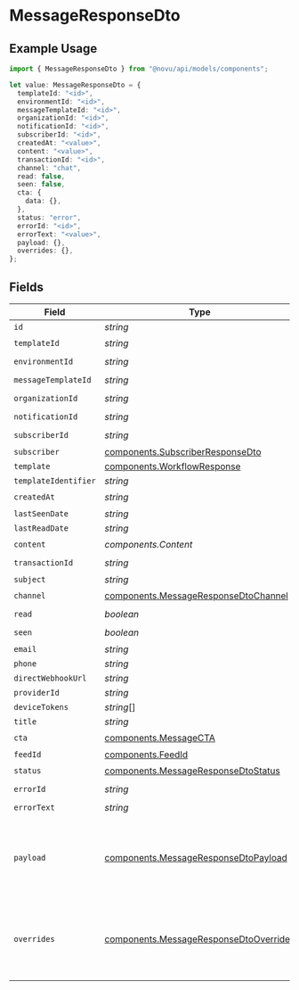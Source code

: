 # MessageResponseDto

## Example Usage

```typescript
import { MessageResponseDto } from "@novu/api/models/components";

let value: MessageResponseDto = {
  templateId: "<id>",
  environmentId: "<id>",
  messageTemplateId: "<id>",
  organizationId: "<id>",
  notificationId: "<id>",
  subscriberId: "<id>",
  createdAt: "<value>",
  content: "<value>",
  transactionId: "<id>",
  channel: "chat",
  read: false,
  seen: false,
  cta: {
    data: {},
  },
  status: "error",
  errorId: "<id>",
  errorText: "<value>",
  payload: {},
  overrides: {},
};
```

## Fields

| Field                                                                                            | Type                                                                                             | Required                                                                                         | Description                                                                                      |
| ------------------------------------------------------------------------------------------------ | ------------------------------------------------------------------------------------------------ | ------------------------------------------------------------------------------------------------ | ------------------------------------------------------------------------------------------------ |
| `id`                                                                                             | *string*                                                                                         | :heavy_minus_sign:                                                                               | N/A                                                                                              |
| `templateId`                                                                                     | *string*                                                                                         | :heavy_check_mark:                                                                               | N/A                                                                                              |
| `environmentId`                                                                                  | *string*                                                                                         | :heavy_check_mark:                                                                               | N/A                                                                                              |
| `messageTemplateId`                                                                              | *string*                                                                                         | :heavy_check_mark:                                                                               | N/A                                                                                              |
| `organizationId`                                                                                 | *string*                                                                                         | :heavy_check_mark:                                                                               | N/A                                                                                              |
| `notificationId`                                                                                 | *string*                                                                                         | :heavy_check_mark:                                                                               | N/A                                                                                              |
| `subscriberId`                                                                                   | *string*                                                                                         | :heavy_check_mark:                                                                               | N/A                                                                                              |
| `subscriber`                                                                                     | [components.SubscriberResponseDto](../../models/components/subscriberresponsedto.md)             | :heavy_minus_sign:                                                                               | N/A                                                                                              |
| `template`                                                                                       | [components.WorkflowResponse](../../models/components/workflowresponse.md)                       | :heavy_minus_sign:                                                                               | N/A                                                                                              |
| `templateIdentifier`                                                                             | *string*                                                                                         | :heavy_minus_sign:                                                                               | N/A                                                                                              |
| `createdAt`                                                                                      | *string*                                                                                         | :heavy_check_mark:                                                                               | N/A                                                                                              |
| `lastSeenDate`                                                                                   | *string*                                                                                         | :heavy_minus_sign:                                                                               | N/A                                                                                              |
| `lastReadDate`                                                                                   | *string*                                                                                         | :heavy_minus_sign:                                                                               | N/A                                                                                              |
| `content`                                                                                        | *components.Content*                                                                             | :heavy_check_mark:                                                                               | N/A                                                                                              |
| `transactionId`                                                                                  | *string*                                                                                         | :heavy_check_mark:                                                                               | N/A                                                                                              |
| `subject`                                                                                        | *string*                                                                                         | :heavy_minus_sign:                                                                               | N/A                                                                                              |
| `channel`                                                                                        | [components.MessageResponseDtoChannel](../../models/components/messageresponsedtochannel.md)     | :heavy_check_mark:                                                                               | N/A                                                                                              |
| `read`                                                                                           | *boolean*                                                                                        | :heavy_check_mark:                                                                               | N/A                                                                                              |
| `seen`                                                                                           | *boolean*                                                                                        | :heavy_check_mark:                                                                               | N/A                                                                                              |
| `email`                                                                                          | *string*                                                                                         | :heavy_minus_sign:                                                                               | N/A                                                                                              |
| `phone`                                                                                          | *string*                                                                                         | :heavy_minus_sign:                                                                               | N/A                                                                                              |
| `directWebhookUrl`                                                                               | *string*                                                                                         | :heavy_minus_sign:                                                                               | N/A                                                                                              |
| `providerId`                                                                                     | *string*                                                                                         | :heavy_minus_sign:                                                                               | N/A                                                                                              |
| `deviceTokens`                                                                                   | *string*[]                                                                                       | :heavy_minus_sign:                                                                               | N/A                                                                                              |
| `title`                                                                                          | *string*                                                                                         | :heavy_minus_sign:                                                                               | N/A                                                                                              |
| `cta`                                                                                            | [components.MessageCTA](../../models/components/messagecta.md)                                   | :heavy_check_mark:                                                                               | N/A                                                                                              |
| `feedId`                                                                                         | [components.FeedId](../../models/components/feedid.md)                                           | :heavy_minus_sign:                                                                               | N/A                                                                                              |
| `status`                                                                                         | [components.MessageResponseDtoStatus](../../models/components/messageresponsedtostatus.md)       | :heavy_check_mark:                                                                               | N/A                                                                                              |
| `errorId`                                                                                        | *string*                                                                                         | :heavy_check_mark:                                                                               | N/A                                                                                              |
| `errorText`                                                                                      | *string*                                                                                         | :heavy_check_mark:                                                                               | N/A                                                                                              |
| `payload`                                                                                        | [components.MessageResponseDtoPayload](../../models/components/messageresponsedtopayload.md)     | :heavy_check_mark:                                                                               | The payload that was used to send the notification trigger                                       |
| `overrides`                                                                                      | [components.MessageResponseDtoOverrides](../../models/components/messageresponsedtooverrides.md) | :heavy_check_mark:                                                                               | Provider specific overrides used when triggering the notification                                |